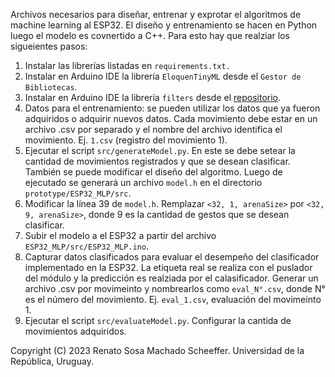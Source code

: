 Archivos necesarios para diseñar, entrenar y exprotar el algoritmos de machine learning al ESP32. El diseño y entrenamiento se hacen en Python luego el modelo es covnertido a C++.
Para esto hay que realziar los sigueientes pasos:
1) Instalar las librerías listadas en `requirements.txt.`
2) Instalar en Arduino IDE la librería `EloquenTinyML` desde el `Gestor de Bibliotecas`.
3) Instalar en Arduino IDE la librería `filters` desde el [repositorio](https://github.com/MartinBloedorn/libFilter).
4) Datos para el entrenamiento: se pueden utilizar los datos que ya fueron adquiridos o adquirir nuevos datos. Cada movimiento debe estar en un archivo .csv por separado y el nombre del archivo identifica el movimiento. Ej. `1.csv` (registro del movimiento 1).
5) Ejecutar el script `src/generateModel.py`. En este se debe setear la cantidad de movimientos registrados y que se desean clasificar. También se puede modificar el diseño del algoritmo. Luego de ejecutado se generará un archivo `model.h` en el directorio `prototype/ESP32_MLP/src`.
6) Modificar la línea 39 de `model.h`. Remplazar `<32, 1, arenaSize>` por `<32, 9, arenaSize>`, donde 9 es la cantidad de gestos que se desean clasificar.
7) Subir el modelo a el ESP32 a partir del archivo `ESP32_MLP/src/ESP32_MLP.ino`. 
8) Capturar datos clasificados para evaluar el desempeño del clasificador implementado en la ESP32. La etiqueta real se realiza con el puslador del módulo y la predicción es realziada por el calasificador. Generar un archivo .csv por movimeinto y nombrearlos como `eval_N°.csv`, donde N° es el número del movimiento. Ej. `eval_1.csv`, evaluación del movimeinto 1.
9) Ejecutar el script `src/evaluateModel.py`. Configurar la cantida de movimientos adquiridos.
 
Copyright (C) 2023  Renato Sosa Machado Scheeffer. Universidad de la República, Uruguay.
